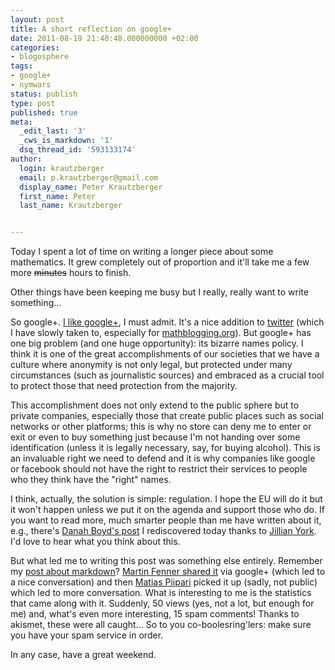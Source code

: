 ```yaml
---
layout: post
title: A short reflection on google+
date: 2011-08-19 21:40:48.000000000 +02:00
categories:
- blogosphere
tags:
- google+
- nymwars
status: publish
type: post
published: true
meta:
  _edit_last: '3'
  _cws_is_markdown: '1'
  dsq_thread_id: '593133174'
author:
  login: krautzberger
  email: p.krautzberger@gmail.com
  display_name: Peter Krautzberger
  first_name: Peter
  last_name: Krautzberger


---
```


Today I spent a lot of time on writing a longer piece about some mathematics. It grew completely out of proportion and it'll take me a few more <del datetime="2011-08-20T00:45:03+00:00">minutes</del> hours to finish.

Other things have been keeping me busy but I really, really want to write something...

So google+. [I like google+](https://plus.google.com/102694188490946876191/), I must admit. It's a nice addition to [twitter](http://twitter.com/#!/pkrautz) (which I have slowly taken to, especially for [mathblogging.org](http://twitter.com/#!/mathblogging)). But google+ has one big problem (and one huge opportunity): its bizarre names policy. I think it is one of the great accomplishments of our societies that we have a culture where anonymity is not only legal, but protected under many circumstances (such as journalistic sources) and embraced as a crucial tool to protect those that need protection from the majority.

This accomplishment does not only extend to the public sphere but to private companies, especially those that create public places such as social networks or other platforms; this is why no store can deny me to enter or exit or even to buy something just because I'm not handing over some identification (unless it is legally necessary, say, for buying alcohol). This is an invaluable right we need to defend and it is why companies like google or facebook should not have the right to restrict their services to people who they think have the "right" names.

I think, actually, the solution is simple: regulation. I hope the EU will do it but it won't happen unless we put it on the agenda and support those who do. If you want to read more, much smarter people than me have written about it, e.g., there's [Danah Boyd's post](http://www.zephoria.org/thoughts/archives/2011/08/04/real-names.html) I rediscovered today thanks to [Jillian York](http://jilliancyork.com/2011/08/19/the-danger-in-privatizing-our-publics/). I'd love to hear what you think about this.

But what led me to writing this post was something else entirely. Remember my [post about markdown](http://boolesrings.org/krautzberger/2011/08/03/why-markdown-not-latex/)? [Martin Fenner shared it](https://plus.google.com/106537123721037364937/posts/KHQf3p9BFxW) via google+ (which led to a nice conversation) and then [Matias Piipari](https://plus.google.com/109571428431344987877) picked it up (sadly, not public) which led to more conversation. What is interesting to me is the statistics that came along with it. Suddenly, 50 views (yes, not a lot, but enough for me) and, what's even more interesting, 15 spam comments! Thanks to akismet, these were all caught... So to you co-boolesring'lers: make sure you have your spam service in order.

In any case, have a great weekend.